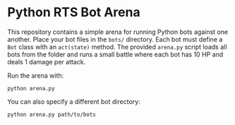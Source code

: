 # Python RTS Bot Arena

This repository contains a simple arena for running Python bots against
one another. Place your bot files in the `bots/` directory. Each bot
must define a `Bot` class with an `act(state)` method. The provided
`arena.py` script loads all bots from the folder and runs a small battle
where each bot has 10 HP and deals 1 damage per attack.

Run the arena with:

```
python arena.py
```

You can also specify a different bot directory:

```
python arena.py path/to/bots
```
